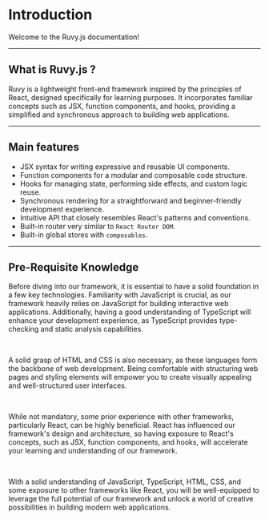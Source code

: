 # Introduction

Welcome to the Ruvy.js documentation!

---

## What is Ruvy.js ?

Ruvy is a lightweight front-end framework inspired by the principles of React, designed specifically for learning purposes. It incorporates familiar concepts such as JSX, function components, and hooks, providing a simplified and synchronous approach to building web applications.

---

## Main features

- JSX syntax for writing expressive and reusable UI components.
- Function components for a modular and composable code structure.
- Hooks for managing state, performing side effects, and custom logic reuse.
- Synchronous rendering for a straightforward and beginner-friendly development experience.
- Intuitive API that closely resembles React's patterns and conventions.
- Built-in router very similar to `React Router DOM`.
- Built-in global stores with `composables`.

---

## Pre-Requisite Knowledge

Before diving into our framework, it is essential to have a solid foundation in a few key technologies. Familiarity with JavaScript is crucial, as our framework heavily relies on JavaScript for building interactive web applications. Additionally, having a good understanding of TypeScript will enhance your development experience, as TypeScript provides type-checking and static analysis capabilities.

<br/>

A solid grasp of HTML and CSS is also necessary, as these languages form the backbone of web development. Being comfortable with structuring web pages and styling elements will empower you to create visually appealing and well-structured user interfaces.

<br/>

While not mandatory, some prior experience with other frameworks, particularly React, can be highly beneficial. React has influenced our framework's design and architecture, so having exposure to React's concepts, such as JSX, function components, and hooks, will accelerate your learning and understanding of our framework.

<br/>

With a solid understanding of JavaScript, TypeScript, HTML, CSS, and some exposure to other frameworks like React, you will be well-equipped to leverage the full potential of our framework and unlock a world of creative possibilities in building modern web applications.
